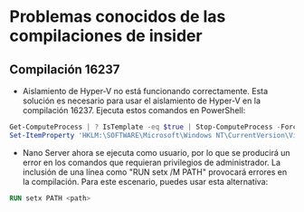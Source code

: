 # <a name="known-issues-for-insider-builds"></a>Problemas conocidos de las compilaciones de insider

## <a name="build-16237"></a>Compilación 16237

- Aislamiento de Hyper-V no está funcionando correctamente. Esta solución es necesario para usar el aislamiento de Hyper-V en la compilación 16237. Ejecuta estos comandos en PowerShell:

```PowerShell
Get-ComputeProcess | ? IsTemplate -eq $true | Stop-ComputeProcess -Force
Set-ItemProperty 'HKLM:\SOFTWARE\Microsoft\Windows NT\CurrentVersion\Virtualization\Containers\' -Name TemplateVmCount -Type dword -Value 0 -Force
```

- Nano Server ahora se ejecuta como usuario, por lo que se producirá un error en los comandos que requieran privilegios de administrador. La inclusión de una línea como "RUN setx /M PATH" provocará errores en la compilación. Para este escenario, puedes usar esta alternativa:

```dockerfile
RUN setx PATH <path>
```
